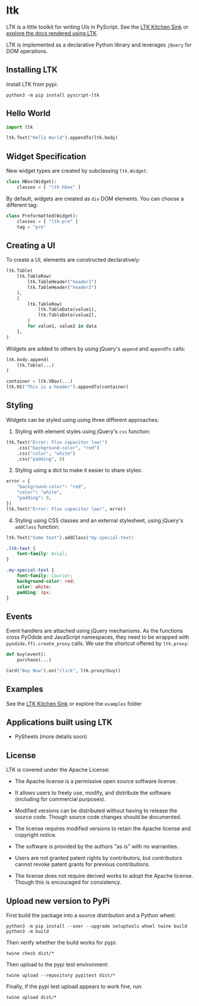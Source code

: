 # ltk
LTK is a little toolkit for writing UIs in PyScript. See the [LTK Kitchen Sink](https://laffra.github.io/ltk/) 
or [explore the docs rendered using LTK](https://laffra.github.io/ltk/?runtime=py&tab=5).

LTK is implemented as a declarative Python library and leverages `jQuery` for DOM operations.

## Installing LTK

Install LTK from pypi:
```
python3 -m pip install pyscript-ltk
```
## Hello World

```python
import ltk

ltk.Text("Hello World").appendTo(ltk.body)
```

## Widget Specification

New widget types are created by subclassing `ltk.Widget`:

```python
class HBox(Widget):
    classes = [ "ltk-hbox" ]
```

By default, widgets are created as `div` DOM elements. You can choose a different tag:

```python
class Preformatted(Widget):
    classes = [ "ltk-pre" ]
    tag = "pre"
```

## Creating a UI

To create a UI, elements are constructed declaratively:

```python
ltk.Table(
    ltk.TableRow(
        ltk.TableHeader("header1")
        ltk.TableHeader("header2")
    ),
    [
        ltk.TableRow(
            ltk.TableData(value1),
            ltk.TableData(value2),
        )
        for value1, value2 in data
    ],
)
```

Widgets are added to others by using jQuery's `append` and `appendTo` calls:
```python
ltk.body.append(
    ltk.Table(...)
)

container = ltk.VBox(...)
ltk.H1("This is a header").appendTo(container)
```

## Styling

Widgets can be styled using using three different approaches:

1. Styling with element styles using jQuery's `css` function:
```python
ltk.Text("Error: Flux capacitor low!")
    .css("background-color", "red")
    .css("color", "white")
    .css("padding", 8)
```

2. Styling using a dict to make it easier to share styles:
```python
error = {
    "background-color": "red",
    "color": "white",
    "padding": 8,
})
ltk.Text("Error: Flux capacitor low!", error)
```

4. Styling using CSS classes and an external stylesheet, using jQuery's `addClass` function:
```python
ltk.Text("Some text").addClass("my-special-text)
```

```css
.ltk-text {
    font-family: Arial;
}

.my-special-text {
    font-family: Courier;
    background-color: red;
    color: white;
    padding: 8px;
}
```

## Events

Event handlers are attached using jQuery mechanisms. As the functions cross PyOdide and JavaScript namespaces, they need to be wrapped with `pyodide.ffi.create_proxy` calls. We use the shortcut offered by `ltk.proxy`:
```python
def buy(event):
    purchase(...)

Card("Buy Now").on("click", ltk.proxy(buy))
```

## Examples

See the [LTK Kitchen Sink](https://laffra.github.io/ltk/) or explore the `examples` folder

## Applications built using LTK

- PySheets (more details soon)

## License

LTK is covered under the Apache License:

 - The Apache license is a permissive open source software license.

 - It allows users to freely use, modify, and distribute the software (including for commercial purposes).

 - Modified versions can be distributed without having to release the source code. Though source code changes should be documented.

 - The license requires modified versions to retain the Apache license and copyright notice.

 - The software is provided by the authors "as is" with no warranties.

 - Users are not granted patent rights by contributors, but contributors cannot revoke patent grants for previous contributions.

 - The license does not require derived works to adopt the Apache license. Though this is encouraged for consistency.



## Upload new version to PyPi

First build the package into a source distribution and a Python wheel:
```console
python3 -m pip install --user --upgrade setuptools wheel twine build
python3 -m build
```

Then verify whether the build works for pypi:
```console
twine check dist/*
```

Then upload to the pypi test environment:
```console
twine upload --repository pypitest dist/*
```

Finally, if the pypi test upload appears to work fine, run:
```console
twine upload dist/*
```
